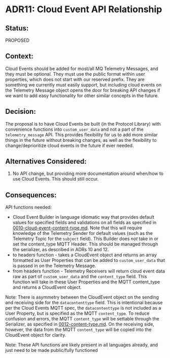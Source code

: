 # ADR11: Cloud Event API Relationship

## Status: 

PROPOSED

## Context: 

Cloud Events should be added for most/all MQ Telemetry Messages, and they must be optional. They must use the public format within user properties, which does not start with our reserved prefix. They are something we currently must easily support, but including cloud events on the Telemetry Message object opens the door for breaking API changes if we want to add easy functionality for other similar concepts in the future.

## Decision: 

The proposal is to have Cloud Events be built (in the Protocol Library) with convenience functions into `custom_user_data` and not a part of the `telemetry_message` API. This provides flexibility for us to add more similar things in the future without breaking changes, as well as the flexibility to change/deprioritize cloud events in the future if ever needed.

## Alternatives Considered:

1. No API change, but providing more documentation around when/how to use Cloud Events. This should still occur.

## Consequences:
API functions needed:
- Cloud Event Builder in language idiomatic way that provides default values for specified fields and validations on all fields as specified in [0010-cloud-event-content-type.md](./0010-cloud-event-content-type.md). Note that this will require knowledge of the Telemetry Sender for default values (such as the Telemetry Topic for the `subject` field). This Builder does _not_ take in or set the content_type MQTT Header. This should be managed through the serializer, as described in ADRs 10 and 12.
- to headers function - takes a CloudEvent object and returns an array formatted as User Properties  that can be added to `custom_user_data` that is passed in on the Telemetry Message.
- from headers function - Telemetry Receivers will return cloud event data raw as part of `custom_user_data` and the `content_type` field. This function will take in these User Properties and the MQTT content_type and returns a CloudEvent object.

Note: There is asymmetry between the CloudEvent object on the sending and receiving side for the `datacontenttype` field. This is intentional because per the Cloud Events MQTT spec, the `datacontenttype` is not included as a User Property, but is specified as the MQTT `content_type`. To reduce confusion and errors, the MQTT `content_type` will be settable through the Serializer, as specified in [0012-content-type.md](./0012-content-type.md). On the receiving side, however, the data from the MQTT `content_type` will be copied into the CloudEvent object for clarity.

Note: These API functions are likely present in all languages already, and just need to be made public/fully functioned
